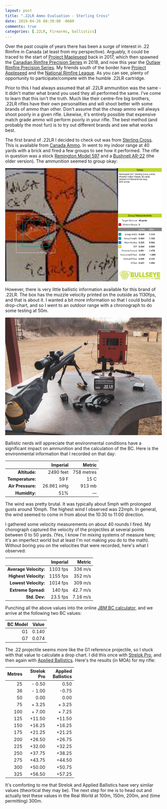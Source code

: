 ```yaml
---
layout: post
title: ".22LR Ammo Evaluation - Sterling Cross"
date: 2019-04-26 08:39:00 -0600
comments: true
categories: [.22LR, Firearms, ballistics]
---
```


Over the past couple of years there has been a surge of interest in .22 Rimfire in Canada (at least from my perspective). Arguably, it could be traced to the start of [Project Mapleseed](http://www.mapleseedrifleman.com) back in 2017, which then spawned the [Canadian Rimfire Precision Series](https://rimfireprecision.ca) in 2018, and now this year the [Outlaw Rimfire Precision Series](https://outlawrimfire.com). My friends south of the border have [Project Appleseed](https://appleseedinfo.org) and the [National Rimfire League](https://nrl-22.org). As you can see, plenty of opportunity to participate/compete with the humble .22LR cartridge.

Prior to this I had always assumed that all .22LR ammunition was the same - it didn't matter what brand you used they all performed the same. I've come to learn that this isn't the truth. Much like their centre-fire big brothers, .22LR rifles have their own personalities and will shoot better with some brands of ammo than other. Don't assume that the cheap ammo will always shoot poorly in a given rifle. Likewise, it's entirely possible that expensive match grade ammo will perform poorly in your rifle. The best method (and probably the most fun) is to try out different brands and see what works best.

The first brand of .22LR I decided to check out was from [Sterling Cross](http://www.sterling-cross.com). This is available from [Canada Ammo](https://www.canadaammo.com/). In went to my indoor range at 40 yards with a brick and fired a few groups to see how it performed. The rifle in question was a stock [Remington Model 597](https://www.remington.com/rifles/rimfire/model-597) and a [Bushnell AR-22](https://www.bushnell.com/products/riflescopes/ar-optics/ar-optics-riflescopes-2-7x36/) (the older version). The ammunition seemed to group okay:

![Sterling Cross .22LR group](/images/22LR-evaluation/sterling-cross-group.jpg)

However, there is very little ballistic information available for this brand of .22LR. The box has the muzzle velocity printed on the outside as 1130fps, and that is about it.  I wanted a bit more information so that I could build a drop-chart, and so I went to an outdoor range with a chronograph to do some testing at 50m.

![Shooting bench at the range](/images/22LR-evaluation/chrony-setup.jpg)

Ballistic nerds will appreciate that environmental conditions have a significant impact on ammunition and the calculation of the BC. Here is the environmental information that I recorded on that day: 

|                   | Imperial     | Metric     | 
|------------------:|-------------:|-----------:|
| **Altitude:**     | 2490 feet    | 758 metres |
| **Temperature:**  | 59 F         | 15 C       |
| **Air Pressure:** | &nbsp;&nbsp;26.961 inHg  | 913 mb     |
| **Humidity:**     | 51%          | &mdash;    |

The wind was pretty brutal.  It was typically about 5mph with prolonged gusts around 10mph.  The highest wind I observed was 22mph. In general, the wind seemed to come in from about the 10:30 to 11:00 direction.

I gathered some velocity measurements on about 40 rounds I fired.  My chorograph captured the velocity of the projectiles at several points between  0 to 50 yards.  (Yes, I know I'm mixing systems of measure here; it's an imperfect world but at least I'm not making you do to the math). Without boring you on the velocities that were recorded, here's what I observed:

|                       | Imperial | Metric   |
|----------------------:|---------:|---------:|
| **Average Velocity:** | 1103 fps | 336 m/s  |
| **Highest Velocity:** | 1155 fps | 352 m/s  |
| **Lowest Velocity:**  | 1014 fps | 309 m/s  |
| **Extreme Spread:**   | 140 fps  | 42.7 m/s |
| **Std. Dev:**         | 23.5 fps | 7.16 m/s |

Punching all the above values into the online [JBM BC calculator](http://www.jbmballistics.com/cgi-bin/jbmbcv-5.1.cgi), and we arrive at the following two BC values:

| BC Model | Value |
|---------:|:-----:|
|G1 | 0.140 |
|G7 | 0.074 |


The .22 projectile seems more like the G1 reference projectile, so I stuck with that value to calculate a drop chart.  I did this once with [Strelok Pro](https://play.google.com/store/apps/details?id=com.borisov.strelokpro), and then again with [Applied Ballistics](https://play.google.com/store/apps/details?id=com.appliedballisticsllc.appliedballistics).  Here's the results (in MOA) for my rifle:

| Metres|  &nbsp;&nbsp;&nbsp;Strelok <br> Pro | &nbsp;&nbsp;&nbsp;&nbsp;&nbsp;Applied<br> Ballistics  |
|------:|-------------:|--------------------:|
|    25 |    - 0.50    |       0.50 |
|    36 |    - 1.00    |      -0.75 | 
|    50 |      0.00    |       0.00 | 
|    75 |    + 3.25    |     + 3.25 |
|   100 |    + 7.00    |     + 7.25 | 
|   125 |    +11.50    |     +11.50 |
|   150 |    +16.25    |     +16.25 |
|   175 |    +21.25    |     +21.25 |
|   200 |    +26.50    |     +26.75 |
|   225 |    +32.00    |     +32.25 |
|   250 |    +37.75    |     +38.25 |    
|   275 |    +43.75    |     +44.50 |
|   300 |    +50.00    |     +50.75 |
|   325 |    +56.50    |     +57.25 |

It's comforting to me that Strelok and Applied Ballistics have very similar values (theortical they may be). The next step for me is to head out and actually test these values in the Real World at 100m, 150m, 200m, and (time permitting) 300m.
